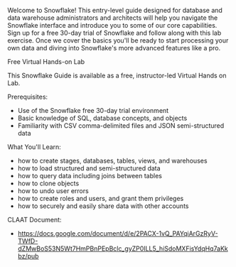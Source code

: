 Welcome to Snowflake! This entry-level guide designed for database and data warehouse administrators and architects will help you navigate the Snowflake interface and introduce you to some of our core capabilities. Sign up for a free 30-day trial of Snowflake and follow along with this lab exercise. Once we cover the basics you'll be ready to start processing your own data and diving into Snowflake's more advanced features like a pro.

Free Virtual Hands-on Lab

This Snowflake Guide is available as a free, instructor-led Virtual Hands on Lab.

Prerequisites:
- Use of the Snowflake free 30-day trial environment
- Basic knowledge of SQL, database concepts, and objects
- Familiarity with CSV comma-delimited files and JSON semi-structured data

What You'll Learn:
- how to create stages, databases, tables, views, and warehouses
- how to load structured and semi-structured data
- how to query data including joins between tables
- how to clone objects
- how to undo user errors
- how to create roles and users, and grant them privileges
- how to securely and easily share data with other accounts

CLAAT Document:
- https://docs.google.com/document/d/e/2PACX-1vQ_PAYqiArGzRyV-TWfD-dZMwBoS53N5Wt7HmPBnPEpBclc_gyZP0ILL5_hiSdoMXFisYdqHq7aKkbz/pub
